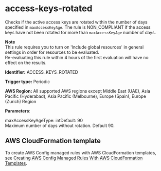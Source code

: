 # access\-keys\-rotated<a name="access-keys-rotated"></a>

Checks if the active access keys are rotated within the number of days specified in `maxAccessKeyAge`\. The rule is NON\_COMPLIANT if the access keys have not been rotated for more than `maxAccessKeyAge` number of days\.

**Note**  
This rule requires you to turn on 'Include global resources' in general settings in order for resources to be evaluated\.  
Re\-evaluating this rule within 4 hours of the first evaluation will have no effect on the results\.

**Identifier:** ACCESS\_KEYS\_ROTATED

**Trigger type:** Periodic

**AWS Region:** All supported AWS regions except Middle East \(UAE\), Asia Pacific \(Hyderabad\), Asia Pacific \(Melbourne\), Europe \(Spain\), Europe \(Zurich\) Region

**Parameters:**

maxAccessKeyAgeType: intDefault: 90  
Maximum number of days without rotation\. Default 90\.

## AWS CloudFormation template<a name="w2aac12c33c15b9b1c17"></a>

To create AWS Config managed rules with AWS CloudFormation templates, see [Creating AWS Config Managed Rules With AWS CloudFormation Templates](aws-config-managed-rules-cloudformation-templates.md)\.